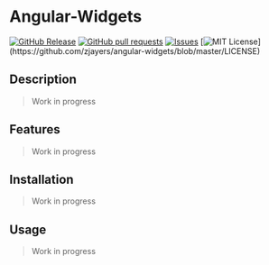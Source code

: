 # Angular-Widgets
[![GitHub Release](https://img.shields.io/github/release/zjayers/angular-widgets.svg?style=flat)](https://github.com/zjayers/angular-widgets/releases)
[![GitHub pull requests](https://img.shields.io/github/issues-pr/zjayers/angular-widgets.svg?style=flat)](https://github.com/zjayers/angular-widgets/pulls)
[![Issues](https://img.shields.io/github/issues-raw/zjayers/angular-widgets.svg?maxAge=25000)](https://github.com/zjayers/angular-widgets/issues)
[![MIT License](https://img.shields.io/apm/l/atomic-ui.svg?)](https://github.com/zjayers/angular-widgets/blob/master/LICENSE)

## Description

> Work in progress

## Features

> Work in progress

## Installation

> Work in progress

## Usage

> Work in progress
